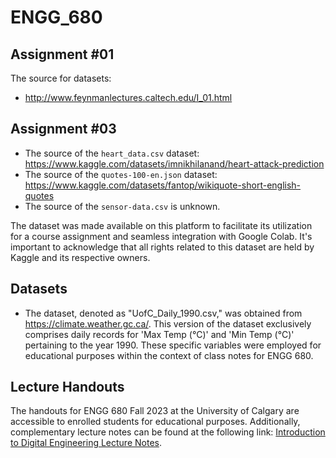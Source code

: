 # ENGG_680

## Assignment #01

The source for datasets:
* http://www.feynmanlectures.caltech.edu/I_01.html

## Assignment #03

* The source of the `heart_data.csv` dataset: https://www.kaggle.com/datasets/imnikhilanand/heart-attack-prediction
* The source of the `quotes-100-en.json` dataset: https://www.kaggle.com/datasets/fantop/wikiquote-short-english-quotes
* The source of the `sensor-data.csv` is unknown.

The dataset was made available on this platform to facilitate its utilization for a course assignment and seamless integration with Google Colab. It's important to acknowledge that all rights related to this dataset are held by Kaggle and its respective owners.

## Datasets

* The dataset, denoted as "UofC_Daily_1990.csv," was obtained from  https://climate.weather.gc.ca/. This version of the dataset exclusively comprises daily records for 'Max Temp (°C)' and 'Min Temp (°C)' pertaining to the year 1990. These specific variables were employed for educational purposes within the context of class notes for ENGG 680.


## Lecture Handouts

The handouts for ENGG 680 Fall 2023 at the University of Calgary are accessible to enrolled students for educational purposes. Additionally, complementary lecture notes can be found at the following link: [Introduction to Digital Engineering Lecture Notes](https://hatefdastour.github.io/notes/Introduction_to_Digital_Engineering/Introduction.html).
